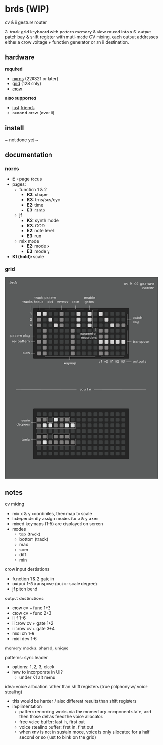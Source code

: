 # brds (WIP)

cv & ii gesture router

3-track grid keyboard with pattern memory & slew routed into a 5-output patch bay & shift register with muti-mode CV mixing. each output addresses either a crow voltage + function generator or an ii destination.

## hardware

**required**

- [norns](https://github.com/p3r7/awesome-monome-norns) (220321 or later)
- [grid](https://monome.org/docs/grid/) (128 only)
- [crow](https://monome.org/docs/crow/)

**also supported**

- [just](https://www.whimsicalraps.com/products/just-friends?variant=5586981781533) [friends](https://github.com/whimsicalraps/Just-Friends/blob/main/Just-Type.md)
- second crow (over ii)

## install

~ not done yet ~

## documentation

### norns

- **E1:** page focus
- pages:
  - function 1 & 2
    - **K2:** shape
    - **K3:** trns/sus/cyc
    - **E2:** time
    - **E3:** ramp
  - jf
    - **K2:** synth mode
    - **K3:** GOD
    - **E2:** note level
    - **E3:** run
  - mix mode
    - **E2:** mode x
    - **E3:** mode y
- **K1 (hold):** scale

### grid

![brds grid docs](doc/brds.png)

## notes

cv mixing
- mix x & y coordinites, then map to scale
- independently assign modes for x & y axes
- mixed keymaps (1-5) are displayed on screen
- modes
  - top (track)
  - bottom (track)
  - max
  - sum
  - diff
  - min

crow input destiations
- function 1 & 2 gate in
- output 1-5 transpose (oct or scale degree)
- jf pitch bend

output destinations
- crow cv + func 1+2
- crow cv + func 2+3
- ii jf 1-6
- ii crow cv + gate 1+2
- ii crow cv + gate 3+4
- midi ch 1-6
- midi dev 1-6

memory modes: shared, unique

patterns: sync leader
- options: 1, 2, 3, clock
- how to incorporate in UI?
  - under K1 alt menu
  
idea: voice allocation rather than shift registers (true polphony w/ voice stealing)
- this would be harder / also different results than shift registers
- implimentation
  - pattern recording works via the momentary component state, and then those deltas feed the voice allocator.
  - free voice buffer: last in, first out
  - voice stealing buffer: first in, first out
  - when env is not in sustain mode, voice is only allocated for a half second or so (just to blink on the grid)
